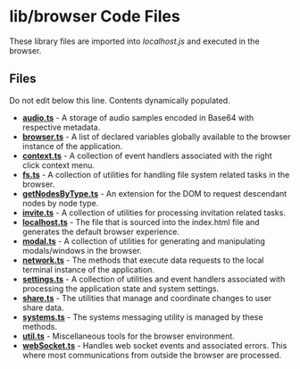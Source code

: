 # lib/browser Code Files
These library files are imported into *localhost.js* and executed in the browser.

## Files
Do not edit below this line.  Contents dynamically populated.

* **[audio.ts](audio.ts)**                   - A storage of audio samples encoded in Base64 with respective metadata.
* **[browser.ts](browser.ts)**               - A list of declared variables globally available to the browser instance of the application.
* **[context.ts](context.ts)**               - A collection of event handlers associated with the right click context menu.
* **[fs.ts](fs.ts)**                         - A collection of utilities for handling file system related tasks in the browser.
* **[getNodesByType.ts](getNodesByType.ts)** - An extension for the DOM to request descendant nodes by node type.
* **[invite.ts](invite.ts)**                 - A collection of utilities for processing invitation related tasks.
* **[localhost.ts](localhost.ts)**           - The file that is sourced into the index.html file and generates the default browser experience.
* **[modal.ts](modal.ts)**                   - A collection of utilities for generating and manipulating modals/windows in the browser.
* **[network.ts](network.ts)**               - The methods that execute data requests to the local terminal instance of the application.
* **[settings.ts](settings.ts)**             - A collection of utilities and event handlers associated with processing the application state and system settings.
* **[share.ts](share.ts)**                   - The utilities that manage and coordinate changes to user share data.
* **[systems.ts](systems.ts)**               - The systems messaging utility is managed by these methods.
* **[util.ts](util.ts)**                     - Miscellaneous tools for the browser environment.
* **[webSocket.ts](webSocket.ts)**           - Handles web socket events and associated errors. This where most communications from outside the browser are processed.